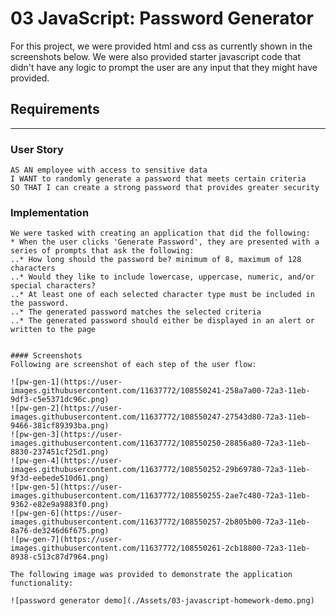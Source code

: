 # 03 JavaScript: Password Generator

For this project, we were provided html and css as currently shown in the screenshots below. We were also provided starter javascript code that didn't have any logic to prompt the user are any input that they might have provided. 

## Requirements
---

### User Story
```
AS AN employee with access to sensitive data
I WANT to randomly generate a password that meets certain criteria
SO THAT I can create a strong password that provides greater security
```

### Implementation
```
We were tasked with creating an application that did the following:
* When the user clicks 'Generate Password', they are presented with a series of prompts that ask the following:
..* How long should the password be? minimum of 8, maximum of 128 characters
..* Would they like to include lowercase, uppercase, numeric, and/or special characters?
..* At least one of each selected character type must be included in the password.
..* The generated password matches the selected criteria
..* The generated password should either be displayed in an alert or written to the page


#### Screenshots
Following are screenshot of each step of the user flow:

![pw-gen-1](https://user-images.githubusercontent.com/11637772/108550241-258a7a00-72a3-11eb-9df3-c5e5371dc96c.png)
![pw-gen-2](https://user-images.githubusercontent.com/11637772/108550247-27543d80-72a3-11eb-9466-381cf89393ba.png)
![pw-gen-3](https://user-images.githubusercontent.com/11637772/108550250-28856a80-72a3-11eb-8830-237451cf25d1.png)
![pw-gen-4](https://user-images.githubusercontent.com/11637772/108550252-29b69780-72a3-11eb-9f3d-eebede510d61.png)
![pw-gen-5](https://user-images.githubusercontent.com/11637772/108550255-2ae7c480-72a3-11eb-9362-e82e9a9883f0.png)
![pw-gen-6](https://user-images.githubusercontent.com/11637772/108550257-2b805b00-72a3-11eb-8a76-de3246d6f675.png)
![pw-gen-7](https://user-images.githubusercontent.com/11637772/108550261-2cb18800-72a3-11eb-8938-c513c87d7964.png)

The following image was provided to demonstrate the application functionality:

![password generator demo](./Assets/03-javascript-homework-demo.png)


